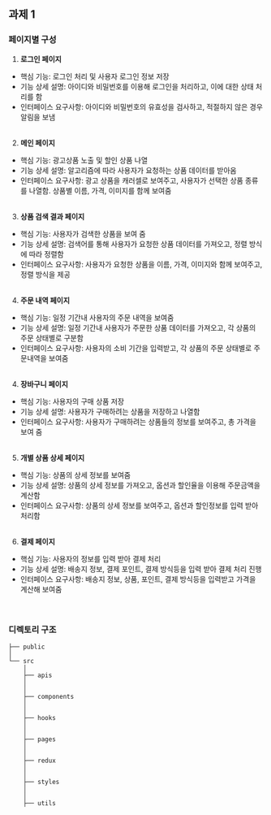 ## **과제 1**


### **페이지별 구성**
1. **로그인 페이지**
+ 핵심 기능: 로그인 처리 및 사용자 로그인 정보 저장
+ 기능 상세 설명: 아이디와 비밀번호를 이용해 로그인을 처리하고, 이에 대한 상태 처리를 함
+ 인터페이스 요구사항: 아이디와 비밀번호의 유효성을 검사하고, 적절하지 않은 경우 알림을 보냄 
<br /><br />

2. **메인 페이지**
+ 핵심 기능: 광고상품 노출 및 할인 상품 나열 
+ 기능 상세 설명: 알고리즘에 따라 사용자가 요청하는 상품 데이터를 받아옴
+ 인터페이스 요구사항: 광고 상품을 캐러셀로 보여주고, 사용자가 선택한 상품 종류를 나열함. 상품별 이름, 가격, 이미지를 함께 보여줌
<br /><br />

3. **상품 검색 결과 페이지**
+ 핵심 기능: 사용자가 검색한 상품을 보여 줌
+ 기능 상세 설명: 검색어를 통해 사용자가 요청한 상품 데이터를 가져오고, 정렬 방식에 따라 정렬함
+ 인터페이스 요구사항: 사용자가 요청한 상품을 이름, 가격, 이미지와 함께 보여주고, 정렬 방식을 제공
<br /><br />

4. **주문 내역 페이지**
+ 핵심 기능: 일정 기간내 사용자의 주문 내역을 보여줌
+ 기능 상세 설명: 일정 기간내 사용자가 주문한 상품 데이터를 가져오고, 각 상품의 주문 상태별로 구분함
+ 인터페이스 요구사항: 사용자의 소비 기간을 입력받고, 각 상품의 주문 상태별로 주문내역을 보여줌
<br /><br />

4. **장바구니 페이지**
+ 핵심 기능: 사용자의 구매 상품 저장
+ 기능 상세 설명: 사용자가 구매하려는 상품을 저장하고 나열함
+ 인터페이스 요구사항: 사용자가 구매하려는 상품들의 정보를 보여주고, 총 가격을 보여 줌
<br /><br />

5. **개별 상품 상세 페이지**
+ 핵심 기능: 상품의 상세 정보를 보여줌
+ 기능 상세 설명: 상품의 상세 정보를 가져오고, 옵션과 할인율을 이용해 주문금액을 계산함
+ 인터페이스 요구사항: 상품의 상세 정보를 보여주고, 옵션과 할인정보를 입력 받아 처리함
<br /><br />

6. **결제 페이지**
+ 핵심 기능: 사용자의 정보를 입력 받아 결제 처리
+ 기능 상세 설명: 배송지 정보, 결제 포인트, 결제 방식등을 입력 받아 결제 처리 진행 
+ 인터페이스 요구사항: 배송지 정보, 상품, 포인트, 결제 방식등을 입력받고 가격을 계산해 보여줌
<br /><br /><br />

### **디렉토리 구조**
```
├── public
│
└── src
    │
    ├── apis
    │
    │
    ├── components
    │
    │
    ├── hooks
    │
    │
    ├── pages
    │
    │
    ├── redux
    │
    │
    ├── styles
    │
    │
    ├── utils
```

